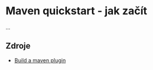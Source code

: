 # Maven quickstart - jak začít

...

## Zdroje
* [Build a maven plugin](https://developer.okta.com/blog/2019/09/23/tutorial-build-a-maven-plugin)

